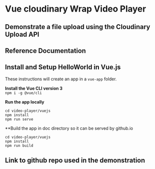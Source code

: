 

# Vue cloudinary Wrap Video Player

## Demonstrate a file upload using the Cloudinary Upload API  




## Reference Documentation


## Install and Setup HelloWorld in Vue.js  
These instructions will create an app in a `vue-app` folder.

**Install the Vue CLI version 3**  
`npm i -g @vue/cli`  

**Run the app locally**

```
cd video-player/vuejs
npm install
npm run serve
```

**Build the app in doc directory so it can be served by github.io

```
cd video-player/vuejs
npm install
npm run build
```

## Link to github repo used in the demonstration




